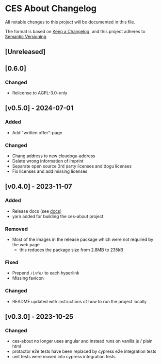 #  CES About Changelog
All notable changes to this project will be documented in this file.

The format is based on [Keep a Changelog](https://keepachangelog.com/en/1.0.0/),
and this project adheres to [Semantic Versioning](https://semver.org/spec/v2.0.0.html).

## [Unreleased]

## [0.6.0]
### Changed
- Relicense to AGPL-3.0-only

## [v0.5.0] - 2024-07-01
### Added
- Add "written offer"-page

### Changed
- Chang address to new cloudogu-address
- Delete wrong information of imprint
- Separate open source 3rd party licenses and dogu licenses
- Fix licenses and add missing licenses

## [v0.4.0] - 2023-11-07
### Added
- Release docs (see [docs](docs/development/release_en.md))
- yarn added for building the ces-about project

### Removed
- Most of the images in the release package which were not required by the web page
  - this reduces the package size from 2.8MB to 235kB

### Fixed
- Prepend `/info/` to each hyperlink
- Missing favicon

### Changed
- README updated with instructions of how to run the project locally

## [v0.3.0] - 2023-10-25
### Changed
- ces-about no longer uses angular and instead runs on vanilla js / plain html
- protactor e2e tests have been replaced by cypress e2e integration tests
- unit tests were moved into cypress integration tests
